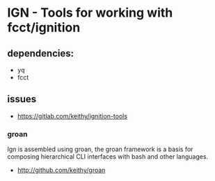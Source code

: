 # IGN - Tools for working with fcct/ignition

## dependencies:

- yq
- fcct

## issues

- https://gitlab.com/keithy/ignition-tools
 
### groan

Ign is assembled using groan, the groan framework is a basis for composing hierarchical CLI interfaces with bash and other languages.

- http://github.com/keithy/groan